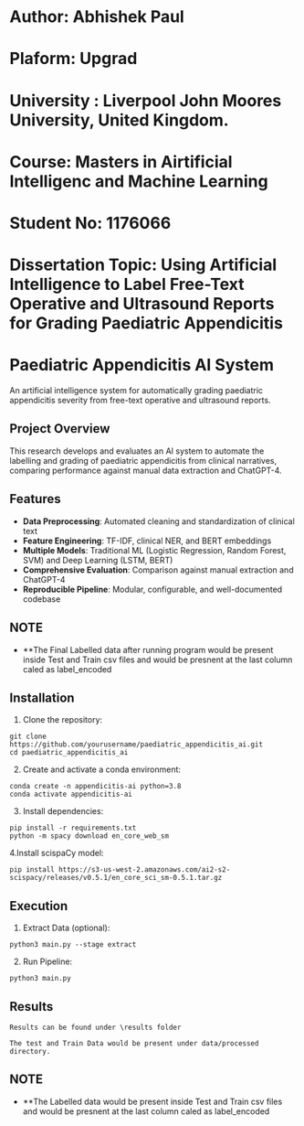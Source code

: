 # Author: Abhishek Paul
# Plaform: Upgrad
# University : Liverpool John Moores University, United Kingdom.
# Course: Masters in Airtificial Intelligenc and Machine Learning
# Student No: 1176066
# Dissertation Topic: Using Artificial Intelligence to Label Free-Text Operative and Ultrasound Reports for Grading Paediatric Appendicitis

# Paediatric Appendicitis AI System

An artificial intelligence system for automatically grading paediatric appendicitis severity from free-text operative and ultrasound reports.

## Project Overview

This research develops and evaluates an AI system to automate the labelling and grading of paediatric appendicitis from clinical narratives, comparing performance against manual data extraction and ChatGPT-4.

## Features

- **Data Preprocessing**: Automated cleaning and standardization of clinical text
- **Feature Engineering**: TF-IDF, clinical NER, and BERT embeddings
- **Multiple Models**: Traditional ML (Logistic Regression, Random Forest, SVM) and Deep Learning (LSTM, BERT)
- **Comprehensive Evaluation**: Comparison against manual extraction and ChatGPT-4
- **Reproducible Pipeline**: Modular, configurable, and well-documented codebase

## NOTE
- **The Final Labelled data after running program would be present inside Test and Train csv files and would be presnent at the last column caled as label_encoded

## Installation

1. Clone the repository:
```
git clone https://github.com/yourusername/paediatric_appendicitis_ai.git
cd paediatric_appendicitis_ai
```

2. Create and activate a conda environment:
```
conda create -n appendicitis-ai python=3.8
conda activate appendicitis-ai
```

3. Install dependencies:
```
pip install -r requirements.txt
python -m spacy download en_core_web_sm
```

4.Install scispaCy model:
```
pip install https://s3-us-west-2.amazonaws.com/ai2-s2-scispacy/releases/v0.5.1/en_core_sci_sm-0.5.1.tar.gz
```

## Execution

1. Extract Data (optional):
```
python3 main.py --stage extract
```

2. Run Pipeline:
```
python3 main.py
```

## Results

```
Results can be found under \results folder

The test and Train Data would be present under data/processed directory.
```

## NOTE
- **The Labelled data would be present inside Test and Train csv files and would be presnent at the last column caled as label_encoded
